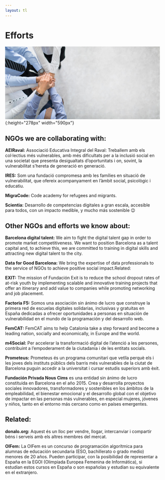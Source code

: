 ```yaml
---
layout: tl
---
```


# Efforts

![efforts](/img/efforts.jpg){:height="278px" width="590px"}

## NGOs we are collaborating with:

**AEIRaval:** Associació Educativa Integral del Raval: Treballem amb els col·lectius més vulnerables, amb més dificultats per a la inclusió social en una societat que presenta desigualtats d’oportunitats i on, sovint, la vulnerabilitat s’hereta de generació en generació.

**IRES:** Som una fundació compromesa amb les famílies en situació de vulnerabilitat, que ofereix acompanyament en l’àmbit social, psicològic i educatiu.

**MigraCode:** Code academy for refugees and migrants.

**Scientia:**  Desarrollo de competencias digitales a gran escala, accesible para todos, con un impacto medible,  y mucho más sostenible 😉

## Other NGOs and efforts we know about:

**Barcelona digital talent:** We aim to fight the digital talent gap in order to promote market competitiveness. We want to position Barcelona as a talent capital and, to achieve this, we are committed to training in digital skills and attracting new digital talent to the city.

**Data for Good Barcelona:** We bring the expertise of data professionals to the service of NGOs to achieve positive social impact.Related:

**EXIT:** The mission of Fundación Exit is to reduce the school dropout rates of at-risk youth by implementing scalable and innovative training projects that offer an itinerary and add value to companies while promoting networking and job placement.

**Factoria F5:** Somos una asociación sin ánimo de lucro que construye la primera red de escuelas digitales solidarias, inclusivas y gratuitas en España dedicadas a ofrecer oportunidades a personas en situación de vulnerabilidad en el mundo de la programación y del desarrollo web.

**FemCAT:** FemCAT aims to help Catalonia take a step forward and become a leading nation, socially and economically, in Europe and the world.

**m4Social:** Per accelerar la transformació digital de l’atenció a les persones, contribuint a l’empoderament de la ciutadania i de les entitats socials.

**Prometeus:** Prometeus és un programa comunitari que vetlla perquè els i les joves dels instituts públics dels barris més vulnerables de la ciutat de Barcelona puguin accedir a la universitat i cursar estudis superiors amb èxit.

**Fundación Privada Nous Cims** es una entidad sin ánimo de lucro constituida en Barcelona en el año 2015. Crea y desarrolla proyectos sociales innovadores, transformadores y sostenibles en los ámbitos de la empleabilidad, el bienestar emocional y el desarrollo global con el objetivo de impactar en las personas más vulnerables, en especial mujeres, jóvenes y niños, tanto en el entorno más cercano como en países emergentes.

## Related:

**donalo.org:** Aquest és un lloc per vendre, llogar, intercanviar i compartir béns i serveis amb els altres membres del mercat.

**OIFem:** La OIFem es un concurso de programación algorítmica para alumnas de educación secundaria (ESO, bachillerato o grado medio) menores de 20 años. Pueden participar, con la posibilidad de representar a España en la EGOI (Olimpiada Europea Femenina de Informática), si estudian estos cursos en España o son españolas y estudian su equivalente en el extranjero.
